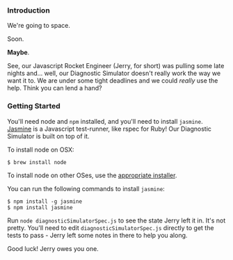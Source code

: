### Introduction

We're going to space.

Soon.

**Maybe**.

See, our Javascript Rocket Engineer (Jerry, for short) was pulling some late
nights and... well, our Diagnostic Simulator doesn't really work the way we want
it to. We are under some tight deadlines and we could *really* use the help.
Think you can lend a hand?

### Getting Started

You'll need node and `npm` installed, and you'll need to install `jasmine`.
[Jasmine](http://jasmine.github.io/) is a Javascript test-runner, like rspec for
Ruby! Our Diagnostic Simulator is built on top of it.

To install node on OSX:

```
$ brew install node
```

To install node on other OSes, use the
[appropriate installer](https://nodejs.org/en/download/).

You can run the following commands to install `jasmine`:

```
$ npm install -g jasmine
$ npm install jasmine
```

Run `node diagnosticSimulatorSpec.js` to see the state Jerry left it in. It's not
pretty. You'll need to edit `diagnosticSimulatorSpec.js` directly to get the
tests to pass - Jerry left some notes in there to help you along.

Good luck! Jerry owes you one.
